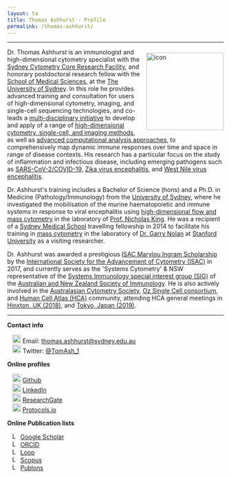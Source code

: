 ```yaml
---
layout: ta
title: Thomas Ashhurst - Profile
permalink: /thomas-ashhurst/
---
```


---

<div class='row'>
    <div class="image">
        <a href="#">
            <img src="https://raw.githubusercontent.com/tomashhurst/tomashhurst.github.io/master/images/TA%20cropped.jpg" alt="icon" width="180" align="right" style="padding-left: 10px; padding-right: 0px; padding-top: 10px; padding-bottom: 10px">
        </a>
    </div>
</div>

Dr. Thomas Ashhurst is an immunologist and high-dimensional cytometry specialist with the [Sydney Cytometry Core Research Facility](https://sydneycytometry.org.au), and honorary postdoctoral research fellow with the [School of Medical Sciences](https://www.sydney.edu.au/medicine-health/schools/school-of-medical-sciences.html), at the [The University of Sydney](https://www.sydney.edu.au/). In this role he provides advanced training and consultation for users of high-dimensional cytometry, imaging, and single-cell sequencing technologies, and co-leads a [multi-disciplinary initiative]() to develop and apply of a range of [high-dimensional cytometry, single-cell, and imaging methods](https://tomashhurst.github.io/research/#high-dimensional-cytometry-and-imaging-technologies), as well as [advanced computational analysis approaches](https://tomashhurst.github.io/research/#computational-analysis-approaches), to comprehensively map dynamic immune responses over time and space in range of disease contexts. His research has a particular focus on the study of inflammation and infectious disease, including emerging pathogens such as [SARS-CoV-2/COVID-19](https://tomashhurst.github.io/research/#application-to-disease), [Zika virus encephalitis](https://tomashhurst.github.io/research/#application-to-disease), and [West Nile virus encephalitis](https://tomashhurst.github.io/research/#application-to-disease).

Dr. Ashhurst's training includes a Bachelor of Science (hons) and a Ph.D. in Medicine (Pathology/Immunology) from the [University of Sydney](https://www.sydney.edu.au/), where he investigated the mobilisation of the murine haematopoietic and immune systems in response to viral encephalitis using [high-dimensional flow and mass cytometry](https://tomashhurst.github.io/research/#high-dimensional-cytometry-and-imaging-technologies) in the laboratory of [Prof. Nicholas King](https://www.sydney.edu.au/medicine-health/about/our-people/academic-staff/nicholas-king.html). He was a recipient of a [Sydney Medical School](https://www.sydney.edu.au/medicine-health/schools/sydney-medical-school.html) travelling fellowship in 2014 to facilitate his training in [mass cytometry](https://tomashhurst.github.io/research/#high-dimensional-cytometry-and-imaging-technologies) in the laboratory of [Dr. Garry Nolan](http://web.stanford.edu/group/nolan/) at [Stanford University](https://www.stanford.edu/) as a visiting researcher.

Dr. Ashhurst was awarded a prestigious [ISAC Marylou Ingram Scholarship](https://isac-net.org/page/Marylou-Ingram-Scholars) by the [International Society for the Advancement of Cytometry (ISAC)](https://isac-net.org/) in 2017, and currently serves as the 'Systems Cytometry' & NSW representative of the [Systems Immunology special interest group (SIG)](https://www.immunology.org.au/asi-programs-and-opportunities/special-interest-groups/systems-immunology/) of the [Australian and New Zealand Society of Immunology](https://www.immunology.org.au/). He is also actively involved in the [Australasian Cytometry Society](https://cytometry.org.au/), [Oz Single Cell consortium](https://www.singlecells.org.au/), and [Human Cell Atlas (HCA)](https://www.humancellatlas.org/) community, attending HCA general meetings in [Hinxton, UK (2018)](https://tomashhurst.github.io/community/), and [Tokyo, Japan (2019)](https://youtu.be/xYqd2w_aRH0?t=327).

---

**Contact info**

&nbsp;&nbsp;&nbsp;<img src="https://raw.githubusercontent.com/tomashhurst/tomashhurst.github.io/2a9877aba13f6f7b46b11728a68d7047debb0f36/custom_SVG/EmailSVG.svg" alt="Email logo" width="20"> Email: [thomas.ashhurst@sydney.edu.au](mailto:thomas.ashhurst@sydney.edu.au) <br/>
&nbsp;&nbsp;&nbsp;<img src="https://raw.githubusercontent.com/tomashhurst/tomashhurst.github.io/2a9877aba13f6f7b46b11728a68d7047debb0f36/custom_SVG/TwitterSVG.svg" alt="Twitter logo" width="20"> Twitter: [@TomAsh_1](https://twitter.com/TomAsh_1) <br/>

**Online profiles**

&nbsp;&nbsp;&nbsp;<img src="https://raw.githubusercontent.com/tomashhurst/tomashhurst.github.io/2a9877aba13f6f7b46b11728a68d7047debb0f36/custom_SVG/GithubSVG.svg" alt="Github logo" width="20"> [Github](https://github.com/tomashhurst) <br/>
&nbsp;&nbsp;&nbsp;<img src="https://raw.githubusercontent.com/tomashhurst/tomashhurst.github.io/2a9877aba13f6f7b46b11728a68d7047debb0f36/custom_SVG/LinkedInSVG.svg" alt="LinkedIn logo" width="20"> [LinkedIn](https://www.linkedin.com/in/thomas-ashhurst/) <br/>
&nbsp;&nbsp;&nbsp;<img src="https://raw.githubusercontent.com/tomashhurst/tomashhurst.github.io/2a9877aba13f6f7b46b11728a68d7047debb0f36/custom_SVG/ResearchGate_icon_SVG.svg" alt="ResearchGate logo" width="20"> [ResearchGate](https://www.researchgate.net/profile/Thomas-Ashhurst) <br/>
&nbsp;&nbsp;&nbsp;<img src="https://s3.amazonaws.com/protocols-files/public/6f37aae407d1c3261f56707cf7d8e3a47c4d284af7e8d2ae19cb40776fda17a7/b9mjcz36.png" alt="Logo" width="20"> [Protocols.io](https://www.protocols.io/workspaces/thomas-ashhurst) <br/>

**Online Publication lists**

&nbsp;&nbsp;&nbsp;<img src="https://raw.githubusercontent.com/tomashhurst/tomashhurst.github.io/2a9877aba13f6f7b46b11728a68d7047debb0f36/custom_SVG/Google_Scholar_logo.svg" alt="Logo" width="15"> [Google Scholar](https://scholar.google.com.au/citations?user=b1eTDlQAAAAJ&hl=en) <br/>
&nbsp;&nbsp;&nbsp;<img src="https://raw.githubusercontent.com/tomashhurst/tomashhurst.github.io/2a9877aba13f6f7b46b11728a68d7047debb0f36/custom_SVG/ORCID_iD.svg" alt="Logo" width="15"> [ORCID](https://orcid.org/0000-0001-7269-7773) <br/>
&nbsp;&nbsp;&nbsp;<img src="https://raw.githubusercontent.com/tomashhurst/tomashhurst.github.io/b5544b7d0236876ce33e51e6c8b5eb3e6ef55e84/custom_SVG/Loop.svg" alt="Logo" width="15"> [Loop](https://loop.frontiersin.org/people/241397) <br/>
&nbsp;&nbsp;&nbsp;<img src="https://raw.githubusercontent.com/tomashhurst/tomashhurst.github.io/a9738ae6b0e3712363450fd03e97e59690fc40cc/custom_SVG/Scopus_logo.svg" alt="Logo" width="15"> [Scopus](https://www.scopus.com/authid/detail.uri?authorId=55432845900) <br/>
&nbsp;&nbsp;&nbsp;<img src="https://raw.githubusercontent.com/tomashhurst/tomashhurst.github.io/cd9d6c3a93fa1dfe723622955b19be00b3729893/custom_SVG/Publons.svg" alt="Logo" width="15"> [Publons](https://publons.com/researcher/3719456/thomas-m-ashhurst/) <br/>
<br />
